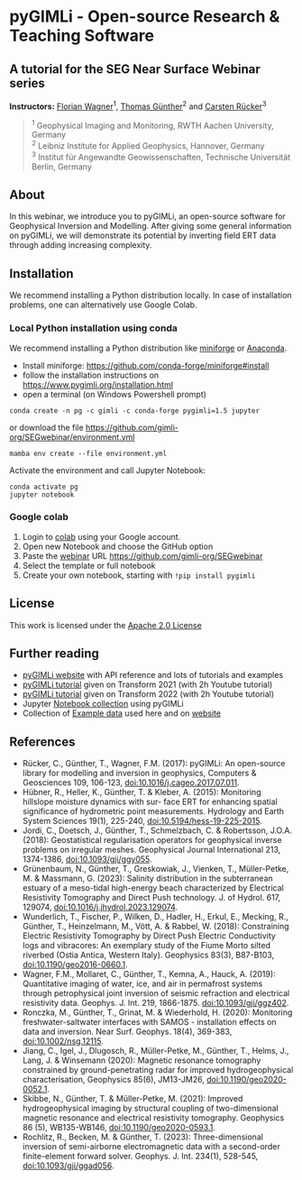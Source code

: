 # pyGIMLi - Open-source Research & Teaching Software
## A tutorial for the SEG Near Surface Webinar series

**Instructors:**
[Florian Wagner][florian]<sup>1</sup>,
[Thomas Günther][halbmy]<sup>2</sup>
and
[Carsten Rücker][carsten]<sup>3</sup>

> <sup>1</sup>
> Geophysical Imaging and Monitoring, RWTH Aachen University, Germany
> <br>
> <sup>2</sup>
> Leibniz Institute for Applied Geophysics, Hannover, Germany
> <br>
> <sup>3</sup>
> Institut für Angewandte Geowissenschaften, Technische Universität Berlin, Germany

## About

In this webinar, we introduce you to pyGIMLi, an open-source software for Geophysical
Inversion and Modelling. After giving some general information on pyGIMLi, we will
demonstrate its potential by inverting field ERT data through adding increasing
complexity.

## Installation

We recommend installing a Python distribution locally.
In case of installation problems, one can alternatively use Google Colab.

### Local Python installation using conda

We recommend installing a Python distribution like [miniforge][miniforge] or [Anaconda][anaconda].
- Install miniforge: https://github.com/conda-forge/miniforge#install
- follow the installation instructions on https://www.pygimli.org/installation.html
- open a terminal (on Windows Powershell prompt)

```
conda create -n pg -c gimli -c conda-forge pygimli=1.5 jupyter
```

or download the file https://github.com/gimli-org/SEGwebinar/environment.yml

```
mamba env create --file environment.yml
```

Activate the environment and call Jupyter Notebook:

```
conda activate pg
jupyter notebook
```

### Google colab

1. Login to [colab][colab] using your Google account.
2. Open new Notebook and choose the GitHub option
3. Paste the [webinar] URL https://github.com/gimli-org/SEGwebinar
4. Select the template or full notebook
5. Create your own notebook, starting with `!pip install pygimli`

## License

This work is licensed under the [Apache 2.0 License](https://www.apache.org/licenses/LICENSE-2.0.html)

## Further reading
* [pyGIMLi website][pygimli] with API reference and lots of tutorials and examples
* [pyGIMLi tutorial][transform2021] given on Transform 2021 (with 2h Youtube tutorial)
* [pyGIMLi tutorial][transform2022] given on Transform 2022 (with 2h Youtube tutorial)
* Jupyter [Notebook collection][notebooks] using pyGIMLi
* Collection of [Example data][exampledata] used here and on [website][pygimli]

## References
* Rücker, C., Günther, T., Wagner, F.M. (2017): pyGIMLi: An open-source library for modelling and inversion in geophysics, Computers & Geosciences 109, 106-123, [doi:10.1016/j.cageo.2017.07.011](https://doi.org/10.1016/j.cageo.2017.07.011).
* Hübner, R., Heller, K., Günther, T. & Kleber, A. (2015): Monitoring hillslope moisture dynamics with sur- face ERT for enhancing spatial significance of hydrometric point measurements. Hydrology and Earth System Sciences 19(1), 225-240, [doi:10.5194/hess-19-225-2015](https://doi.org/10.5194/hess-19-225-2015).
* Jordi, C., Doetsch, J., Günther, T., Schmelzbach, C. & Robertsson, J.O.A. (2018): Geostatistical regularisation operators for geophysical inverse problems on irregular meshes. Geophysical Journal International 213, 1374-1386, [doi:10.1093/gji/ggy055](https://doi.org/10.1093/gji/ggy055).
* Grünenbaum, N., Günther, T., Greskowiak, J., Vienken, T., Müller-Petke, M. & Massmann, G. (2023): Salinity distribution in the subterranean estuary of a meso-tidal high-energy beach characterized by Electrical Resistivity Tomography and Direct Push technology. J. of Hydrol. 617, 129074, [doi:10.1016/j.jhydrol.2023.129074](https://doi.org/10.1016/j.jhydrol.2023.129074).
* Wunderlich, T., Fischer, P., Wilken, D., Hadler, H., Erkul, E., Mecking, R., Günther, T., Heinzelmann, M., Vött, A. & Rabbel, W. (2018): Constraining Electric Resistivity Tomography by Direct Push Electric Conductivity logs and vibracores: An exemplary study of the Fiume Morto silted riverbed (Ostia Antica, Western Italy). Geophysics 83(3), B87-B103, [doi:10.1190/geo2016-0660.1](https://doi.org/10.1190/geo2016-0660.1).
* Wagner, F.M., Mollaret, C., Günther, T., Kemna, A., Hauck, A. (2019): Quantitative imaging of water, ice, and air in permafrost systems through petrophysical joint inversion of seismic refraction and electrical resistivity data. Geophys. J. Int. 219, 1866-1875. [doi:10.1093/gji/ggz402](https://doi.org/10.1093/gji/ggz402).
* Ronczka, M., Günther, T., Grinat, M. & Wiederhold, H. (2020): Monitoring freshwater-saltwater interfaces with SAMOS - installation effects on data and inversion. Near Surf. Geophys. 18(4), 369-383, [doi:10.1002/nsg.12115](https://doi.org/10.1002/nsg.12115).
* Jiang, C., Igel, J., Dlugosch, R., Müller-Petke, M., Günther, T., Helms, J., Lang, J. & Winsemann (2020): Magnetic resonance tomography constrained by ground-penetrating radar for improved hydrogeophysical characterisation, Geophysics 85(6), JM13-JM26, [doi:10.1190/geo2020-0052.1](https://doi.org/10.1190/geo2020-0052.1).
* Skibbe, N., Günther, T. & Müller-Petke, M. (2021): Improved hydrogeophysical imaging by structural coupling of two-dimensional magnetic resonance and electrical resistivity tomography. Geophysics 86 (5), WB135-WB146, [doi:10.1190/geo2020-0593.1](https://doi.org/10.1190/geo2020-0593.1).
* Rochlitz, R., Becken, M. & Günther, T. (2023): Three-dimensional inversion of semi-airborne electromagnetic data with a second-order finite-element forward solver. Geophys. J. Int. 234(1), 528-545, [doi:10.1093/gji/ggad056](https://doi.org/10.1093/gji/ggad056).

[florian]: https://www.gim.rwth-aachen.de/
[halbmy]: https://www.liag-hannover.de/
[carsten]: https://www.tu.berlin/geophysik/
[pygimli]: https://www.pygimli.org
[gimli]: https://github.com/gimli-org/gimli
[webinar]: https://github.com/gimli-org/SEGwebinar
[notebooks]: https://github.com/gimli-org/notebooks
[exampledata]: https://github.com/gimli-org/example-data
[transform2021]: https://github.com/gimli-org/transform2021
[transform2022]: https://github.com/gimli-org/transform2022
[jupyter]: https://jupyter.org/
[colab]: https://colab.research.google.com
[anaconda]: https://www.anaconda.com/download
[jupyterlab]: https://jupyterlab.readthedocs.io
[miniforge]: https://github.com/conda-forge/miniforge
[conda-environ]: https://docs.conda.io/projects/conda/en/latest/user-guide/tasks/manage-environments.html
[environment_yml]: https://github.com/gimli-org/SEGwebinar/environment.yml
